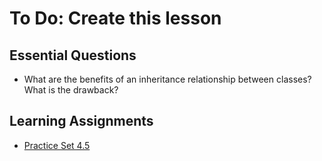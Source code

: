 # To Do: Create this lesson

## Essential Questions
* What are the benefits of an inheritance relationship between classes? What is the drawback?

## Learning Assignments 
* [Practice Set 4.5](https://github.com/The-Marcy-Lab-School/se-unit-4/blob/master/lesson-5-es6_class_syntax/practice/exercises.md)
